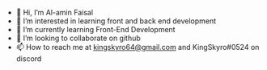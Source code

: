 - 👋 Hi, I’m Al-amin Faisal
- 👀 I’m interested in learning front and back end development
- 🌱 I’m currently learning Front-End Development
- 💞️ I’m looking to collaborate on github
- 📫 How to reach me at kingskyro64@gmail.com and KingSkyro#0524 on discord




